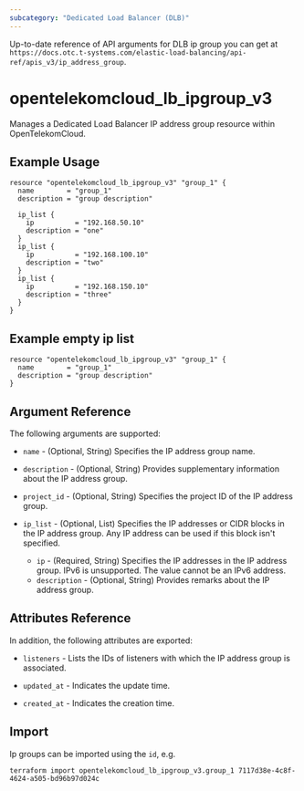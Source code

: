 ```yaml
---
subcategory: "Dedicated Load Balancer (DLB)"
---
```


Up-to-date reference of API arguments for DLB ip group you can get at
`https://docs.otc.t-systems.com/elastic-load-balancing/api-ref/apis_v3/ip_address_group`.

# opentelekomcloud_lb_ipgroup_v3

Manages a Dedicated Load Balancer IP address group resource within OpenTelekomCloud.

## Example Usage

```hcl
resource "opentelekomcloud_lb_ipgroup_v3" "group_1" {
  name        = "group_1"
  description = "group description"

  ip_list {
    ip          = "192.168.50.10"
    description = "one"
  }
  ip_list {
    ip          = "192.168.100.10"
    description = "two"
  }
  ip_list {
    ip          = "192.168.150.10"
    description = "three"
  }
}
```

## Example empty ip list

```hcl
resource "opentelekomcloud_lb_ipgroup_v3" "group_1" {
  name        = "group_1"
  description = "group description"
}
```

## Argument Reference

The following arguments are supported:

* `name` - (Optional, String) Specifies the IP address group name.

* `description` - (Optional, String) Provides supplementary information about the IP address group.

* `project_id` - (Optional, String) Specifies the project ID of the IP address group.

* `ip_list` - (Optional, List) Specifies the IP addresses or CIDR blocks in the IP address group.
    Any IP address can be used if this block isn't specified.
  * `ip` - (Required, String) Specifies the IP addresses in the IP address group.
    IPv6 is unsupported. The value cannot be an IPv6 address.
  * `description` - (Optional, String) Provides remarks about the IP address group.

## Attributes Reference

In addition, the following attributes are exported:

* `listeners` - Lists the IDs of listeners with which the IP address group is associated.

* `updated_at` - Indicates the update time.

* `created_at` - Indicates the creation time.

## Import

Ip groups can be imported using the `id`, e.g.

```shell
terraform import opentelekomcloud_lb_ipgroup_v3.group_1 7117d38e-4c8f-4624-a505-bd96b97d024c
```
